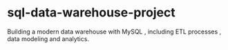 # sql-data-warehouse-project
Building a modern data warehouse with MySQL , including ETL processes , data modeling and analytics. 
